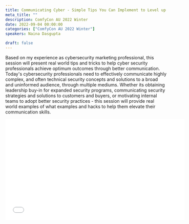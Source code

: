 ```yaml
---
title: Communicating Cyber - Simple Tips You Can Implement to Level up your Influence
meta_title: ""
description: ComfyCon AU 2022 Winter
date: 2022-09-04 00:00:00
categories: ["ComfyCon AU 2022 Winter"]
speakers: Naina Dasgupta

draft: false
---
```

Based on my experience as cybersecurity marketing professional, this session will present real world tips and tricks to help cyber security professionals achieve optimum outcomes through better communication. Today's cybersecurity professionals need to effectively communicate highly complex, and often technical security concepts and solutions to a broad and uninformed audience, through multiple mediums.
Whether its obtaining leadership buy-in for expanded security programs, communicating security strategies and solutions to customers and buyers, or motivating internal teams to adopt better security practices - this session will provide real world examples of what examples and hacks to help them elevate their communication skills.

<iframe width="560" height="315" src="None" title="YouTube video player" frameborder="0" allow="accelerometer; autoplay; clipboard-write; encrypted-media; gyroscope; picture-in-picture; web-share" allowfullscreen></iframe>